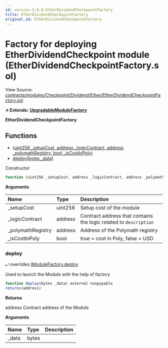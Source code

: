```yaml
---
id: version-3.0.0-EtherDividendCheckpointFactory
title: EtherDividendCheckpointFactory
original_id: EtherDividendCheckpointFactory
---
```


# Factory for deploying EtherDividendCheckpoint module \(EtherDividendCheckpointFactory.sol\)

View Source: [contracts/modules/Checkpoint/Dividend/Ether/EtherDividendCheckpointFactory.sol](https://github.com/PolymathNetwork/polymath-core/tree/096ba240a927c98e1f1a182d2efee7c4c4c1dfc5/contracts/modules/Checkpoint/Dividend/Ether/EtherDividendCheckpointFactory.sol)

**↗ Extends:** [**UpgradableModuleFactory**](https://github.com/PolymathNetwork/polymath-core/tree/096ba240a927c98e1f1a182d2efee7c4c4c1dfc5/docs/api/UpgradableModuleFactory.md)

**EtherDividendCheckpointFactory**

## Functions

* [\(uint256 \_setupCost, address \_logicContract, address \_polymathRegistry, bool \_isCostInPoly\)](etherdividendcheckpointfactory.md)
* [deploy\(bytes \_data\)](etherdividendcheckpointfactory.md#deploy)

Constructor

```javascript
function (uint256 _setupCost, address _logicContract, address _polymathRegistry, bool _isCostInPoly) public nonpayable UpgradableModuleFactory
```

**Arguments**

| Name | Type | Description |
| :--- | :--- | :--- |
| \_setupCost | uint256 | Setup cost of the module |
| \_logicContract | address | Contract address that contains the logic related to `description` |
| \_polymathRegistry | address | Address of the Polymath registry |
| \_isCostInPoly | bool | true = cost in Poly, false = USD |

### deploy

⤾ overrides [IModuleFactory.deploy](https://github.com/PolymathNetwork/polymath-core/tree/096ba240a927c98e1f1a182d2efee7c4c4c1dfc5/docs/api/IModuleFactory.md#deploy)

Used to launch the Module with the help of factory

```javascript
function deploy(bytes _data) external nonpayable
returns(address)
```

**Returns**

address Contract address of the Module

**Arguments**

| Name | Type | Description |
| :--- | :--- | :--- |
| \_data | bytes |  |

